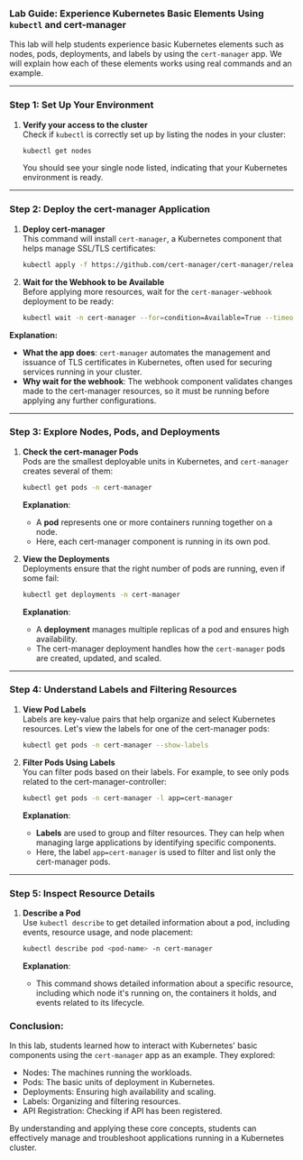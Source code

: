 ### Lab Guide: Experience Kubernetes Basic Elements Using `kubectl` and cert-manager

This lab will help students experience basic Kubernetes elements such as nodes, pods, deployments, and labels by using the `cert-manager` app. We will explain how each of these elements works using real commands and an example.

---

### **Step 1: Set Up Your Environment**
1. **Verify your access to the cluster**  
   Check if `kubectl` is correctly set up by listing the nodes in your cluster:
   ```bash
   kubectl get nodes
   ```
   You should see your single node listed, indicating that your Kubernetes environment is ready.

---

### **Step 2: Deploy the cert-manager Application**
1. **Deploy cert-manager**  
   This command will install `cert-manager`, a Kubernetes component that helps manage SSL/TLS certificates:
   ```bash
   kubectl apply -f https://github.com/cert-manager/cert-manager/releases/download/v1.13.3/cert-manager.yaml
   ```

2. **Wait for the Webhook to be Available**  
   Before applying more resources, wait for the `cert-manager-webhook` deployment to be ready:
   ```bash
   kubectl wait -n cert-manager --for=condition=Available=True --timeout=300s deployments.apps cert-manager-webhook
   ```

**Explanation:**  
- **What the app does**: `cert-manager` automates the management and issuance of TLS certificates in Kubernetes, often used for securing services running in your cluster.
- **Why wait for the webhook**: The webhook component validates changes made to the cert-manager resources, so it must be running before applying any further configurations.

---

### **Step 3: Explore Nodes, Pods, and Deployments**

1. **Check the cert-manager Pods**  
   Pods are the smallest deployable units in Kubernetes, and `cert-manager` creates several of them:
   ```bash
   kubectl get pods -n cert-manager
   ```

   **Explanation**:  
   - A **pod** represents one or more containers running together on a node.
   - Here, each cert-manager component is running in its own pod.

2. **View the Deployments**  
   Deployments ensure that the right number of pods are running, even if some fail:
   ```bash
   kubectl get deployments -n cert-manager
   ```

   **Explanation**:  
   - A **deployment** manages multiple replicas of a pod and ensures high availability.
   - The cert-manager deployment handles how the `cert-manager` pods are created, updated, and scaled.

---

### **Step 4: Understand Labels and Filtering Resources**
1. **View Pod Labels**  
   Labels are key-value pairs that help organize and select Kubernetes resources. Let's view the labels for one of the cert-manager pods:
   ```bash
   kubectl get pods -n cert-manager --show-labels
   ```

2. **Filter Pods Using Labels**  
   You can filter pods based on their labels. For example, to see only pods related to the cert-manager-controller:
   ```bash
   kubectl get pods -n cert-manager -l app=cert-manager
   ```

   **Explanation**:  
   - **Labels** are used to group and filter resources. They can help when managing large applications by identifying specific components.
   - Here, the label `app=cert-manager` is used to filter and list only the cert-manager pods.

---

### **Step 5: Inspect Resource Details**
1. **Describe a Pod**  
   Use `kubectl describe` to get detailed information about a pod, including events, resource usage, and node placement:
   ```bash
   kubectl describe pod <pod-name> -n cert-manager
   ```

   **Explanation**:  
   - This command shows detailed information about a specific resource, including which node it's running on, the containers it holds, and events related to its lifecycle.


### **Conclusion:**
In this lab, students learned how to interact with Kubernetes' basic components using the `cert-manager` app as an example. They explored:
- Nodes: The machines running the workloads.
- Pods: The basic units of deployment in Kubernetes.
- Deployments: Ensuring high availability and scaling.
- Labels: Organizing and filtering resources.
- API Registration: Checking if API has been registered.

By understanding and applying these core concepts, students can effectively manage and troubleshoot applications running in a Kubernetes cluster.
